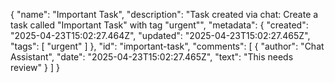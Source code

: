 {
  "name": "Important Task",
  "description": "Task created via chat: Create a task called \"Important Task\" with tag \"urgent\"",
  "metadata": {
    "created": "2025-04-23T15:02:27.464Z",
    "updated": "2025-04-23T15:02:27.465Z",
    "tags": [
      "urgent"
    ]
  },
  "id": "important-task",
  "comments": [
    {
      "author": "Chat Assistant",
      "date": "2025-04-23T15:02:27.465Z",
      "text": "This needs review"
    }
  ]
}